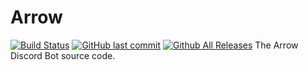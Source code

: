 # Arrow
[![Build Status](https://travis-ci.org/FozzieHi/Arrow.svg?branch=master)](https://travis-ci.org/FozzieHi/Arrow) [![GitHub last commit](https://img.shields.io/github/last-commit/fozziehi/arrow.svg?label=Last+updated)]() [![Github All Releases](https://img.shields.io/github/downloads/fozziehi/arrow/total.svg)]()
The Arrow Discord Bot source code.